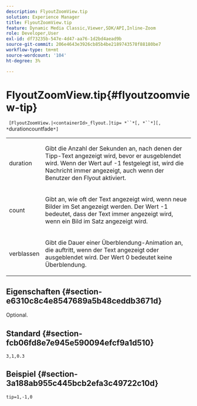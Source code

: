 ```yaml
---
description: FlyoutZoomView.tip
solution: Experience Manager
title: FlyoutZoomView.tip
feature: Dynamic Media Classic,Viewer,SDK/API,Inline-Zoom
role: Developer,User
exl-id: df73235b-547e-4d47-aa76-1d2bd4aead9b
source-git-commit: 206e4643e3926cb85b4be2189743578f88180be7
workflow-type: tm+mt
source-wordcount: '104'
ht-degree: 3%

---
```


# FlyoutZoomView.tip{#flyoutzoomview-tip}

` [FlyoutZoomView.|<containerId>_flyout.]tip= *``*[, *``*][, *`durationcountfade`*]`

<table id="table_3BA079B51B644219BB8E2A68A13A8D90"> 
 <tbody> 
  <tr> 
   <td colname="col1"> <p> <span class="codeph"> <span class="varname"> duration</span> </span> </p> </td> 
   <td colname="col2"> <p>Gibt die Anzahl der Sekunden an, nach denen der Tipp-Text angezeigt wird, bevor er ausgeblendet wird. Wenn der Wert auf <span class="codeph"> -1</span> festgelegt ist, wird die Nachricht immer angezeigt, auch wenn der Benutzer den Flyout aktiviert. </p> </td> 
  </tr> 
  <tr> 
   <td colname="col1"> <p> <span class="codeph"> <span class="varname"> count</span> </span> </p> </td> 
   <td colname="col2"> <p>Gibt an, wie oft der Text angezeigt wird, wenn neue Bilder im Set angezeigt werden. Der Wert <span class="codeph"> -1</span> bedeutet, dass der Text immer angezeigt wird, wenn ein Bild im Satz angezeigt wird. </p> </td> 
  </tr> 
  <tr> 
   <td colname="col1"> <p> <span class="codeph"> <span class="varname"> verblassen</span> </span> </p> </td> 
   <td colname="col2"> <p>Gibt die Dauer einer Überblendung-Animation an, die auftritt, wenn der Text angezeigt oder ausgeblendet wird. Der Wert <span class="codeph"> 0</span> bedeutet keine Überblendung. </p> </td> 
  </tr> 
 </tbody> 
</table>

## Eigenschaften {#section-e6310c8c4e8547689a5b48ceddb3671d}

Optional.

## Standard {#section-fcb06fd8e7e945e590094efcf9a1d510}

`3,1,0.3`

## Beispiel {#section-3a188ab955c445bcb2efa3c49722c10d}

`tip=1,-1,0`
